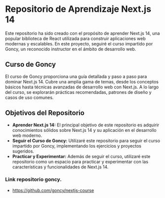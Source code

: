 # Repositorio de Aprendizaje Next.js 14

Este repositorio ha sido creado con el propósito de aprender Next.js 14, una popular biblioteca de React utilizada para construir aplicaciones web modernas y escalables. En este proyecto, seguiré el curso impartido por Goncy, un reconocido instructor en el ámbito de desarrollo web.

## Curso de Goncy

El curso de Goncy proporciona una guía detallada y paso a paso para dominar Next.js 14. Cubre una amplia gama de temas, desde los conceptos básicos hasta técnicas avanzadas de desarrollo web con Next.js. A lo largo del curso, se explorarán prácticas recomendadas, patrones de diseño y casos de uso comunes.

## Objetivos del Repositorio

- **Aprender Next.js 14:** El principal objetivo de este repositorio es adquirir conocimientos sólidos sobre Next.js 14 y su aplicación en el desarrollo web moderno.
- **Seguir el Curso de Goncy:** Utilizaré este repositorio para seguir el curso impartido por Goncy, implementando los ejercicios y proyectos sugeridos.
- **Practicar y Experimentar:** Además de seguir el curso, utilizaré este repositorio como un espacio para practicar y experimentar con las características y funcionalidades de Next.js 14.

 ### Link repositorio goncy.
 - https://github.com/goncy/nextjs-course
